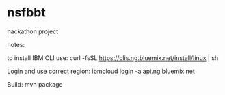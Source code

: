 # nsfbbt
hackathon project 





notes:

to install IBM CLI use:
curl -fsSL https://clis.ng.bluemix.net/install/linux | sh


Login and use correct region:
ibmcloud login -a api.ng.bluemix.net


Build: mvn package

